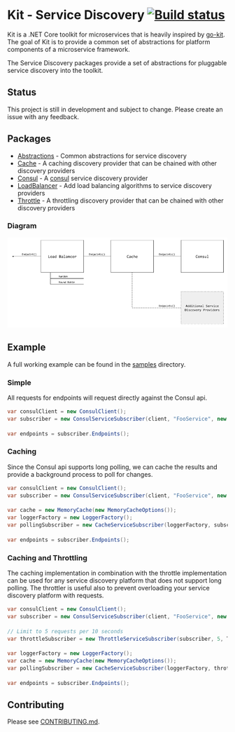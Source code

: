 # Kit - Service Discovery [![Build status](https://ci.appveyor.com/api/projects/status/76paor2p95qipdtr/branch/master?svg=true)](https://ci.appveyor.com/project/chatham/kit-servicediscovery/branch/master)

Kit is a .NET Core toolkit for microservices that is heavily inspired by [go-kit](https://gokit.io/). The goal of Kit is to provide a common set of abstractions for platform components of a microservice framework.

The Service Discovery packages provide a set of abstractions for pluggable service discovery into the toolkit.

## Status

This project is still in development and subject to change.  Please create an issue with any feedback.

## Packages

* [Abstractions](src/Chatham.Kit.ServiceDiscovery.Abstractions) - Common abstractions for service discovery
* [Cache](src/Chatham.Kit.ServiceDiscovery.Cache) - A caching discovery provider that can be chained with other discovery providers
* [Consul](src/Chatham.Kit.ServiceDiscovery.Consul) - A [consul](https://www.consul.io/) service discovery provider
* [LoadBalancer](src/Chatham.Kit.ServiceDiscovery.LoadBalancer) - Add load balancing algorithms to service discovery providers
* [Throttle](src/Chatham.Kit.ServiceDiscovery.Throttle) - A throttling discovery provider that can be chained with other discovery providers

### Diagram

![Kit Service Discovery Diagram](docs/kit-service-discovery-diagram.png)

## Example

A full working example can be found in the [samples](samples/) directory.  

### Simple
All requests for endpoints will request directly against the Consul api.

```csharp
var consulClient = new ConsulClient();
var subscriber = new ConsulServiceSubscriber(client, "FooService", new List<string>(), true, false);

var endpoints = subscriber.Endpoints();
```

### Caching
Since the Consul api supports long polling, we can cache the results and provide a background process to poll for changes.

```csharp
var consulClient = new ConsulClient();
var subscriber = new ConsulServiceSubscriber(client, "FooService", new List<string>(), true, true);

var cache = new MemoryCache(new MemoryCacheOptions());
var loggerFactory = new LoggerFactory();
var pollingSubscriber = new CacheServiceSubscriber(loggerFactory, subscriber, cache);

var endpoints = subscriber.Endpoints();
```

### Caching and Throttling
The caching implementation in combination with the throttle implementation can be used for any service discovery platform that does not support long polling.  The throttler is useful also to prevent overloading your service discovery platform with requests.

```csharp
var consulClient = new ConsulClient();
var subscriber = new ConsulServiceSubscriber(client, "FooService", new List<string>(), true, true);

// Limit to 5 requests per 10 seconds
var throttleSubscriber = new ThrottleServiceSubscriber(subscriber, 5, TimeSpan.FromSeconds(10))

var loggerFactory = new LoggerFactory();
var cache = new MemoryCache(new MemoryCacheOptions());
var pollingSubscriber = new CacheServiceSubscriber(loggerFactory, throttleSubscriber, cache);

var endpoints = subscriber.Endpoints();
```

## Contributing

Please see [CONTRIBUTING.md](/CONTRIBUTING.md).
